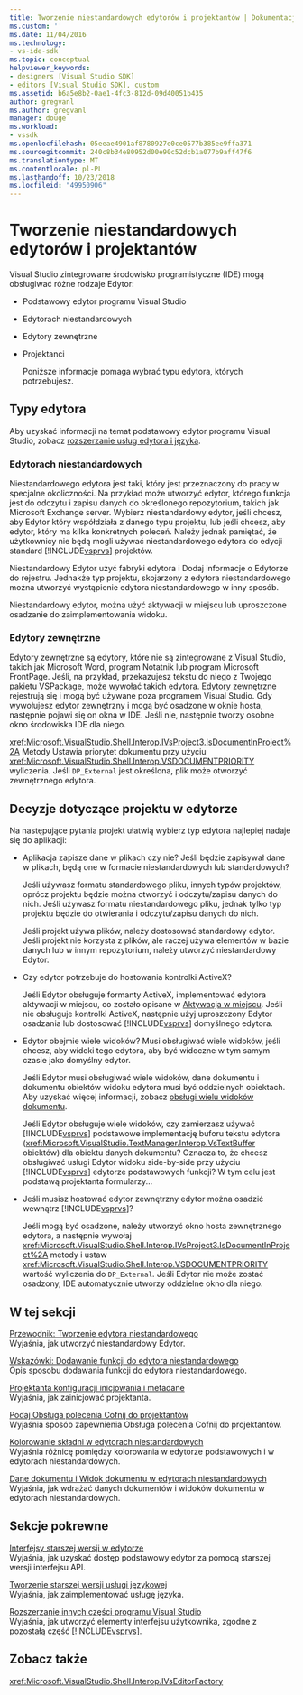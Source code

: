 ```yaml
---
title: Tworzenie niestandardowych edytorów i projektantów | Dokumentacja firmy Microsoft
ms.custom: ''
ms.date: 11/04/2016
ms.technology:
- vs-ide-sdk
ms.topic: conceptual
helpviewer_keywords:
- designers [Visual Studio SDK]
- editors [Visual Studio SDK], custom
ms.assetid: b6a5e8b2-0ae1-4fc3-812d-09d40051b435
author: gregvanl
ms.author: gregvanl
manager: douge
ms.workload:
- vssdk
ms.openlocfilehash: 05eeae4901af8780927e0ce0577b385ee9ffa371
ms.sourcegitcommit: 240c8b34e80952d00e90c52dcb1a077b9aff47f6
ms.translationtype: MT
ms.contentlocale: pl-PL
ms.lasthandoff: 10/23/2018
ms.locfileid: "49950906"
---
```

# <a name="create-custom-editors-and-designers"></a>Tworzenie niestandardowych edytorów i projektantów
Visual Studio zintegrowane środowisko programistyczne (IDE) mogą obsługiwać różne rodzaje Edytor:  
  
- Podstawowy edytor programu Visual Studio  
  
- Edytorach niestandardowych  
  
- Edytory zewnętrzne  
  
- Projektanci  
  
  Poniższe informacje pomaga wybrać typu edytora, których potrzebujesz.  
  
## <a name="types-of-editor"></a>Typy edytora  
 Aby uzyskać informacji na temat podstawowy edytor programu Visual Studio, zobacz [rozszerzanie usług edytora i języka](../extensibility/extending-the-editor-and-language-services.md).  
  
### <a name="custom-editors"></a>Edytorach niestandardowych  
 Niestandardowego edytora jest taki, który jest przeznaczony do pracy w specjalne okoliczności. Na przykład może utworzyć edytor, którego funkcja jest do odczytu i zapisu danych do określonego repozytorium, takich jak Microsoft Exchange server. Wybierz niestandardowy edytor, jeśli chcesz, aby Edytor który współdziała z danego typu projektu, lub jeśli chcesz, aby edytor, który ma kilka konkretnych poleceń. Należy jednak pamiętać, że użytkownicy nie będą mogli używać niestandardowego edytora do edycji standard [!INCLUDE[vsprvs](../code-quality/includes/vsprvs_md.md)] projektów.  
  
 Niestandardowy Edytor użyć fabryki edytora i Dodaj informacje o Edytorze do rejestru. Jednakże typ projektu, skojarzony z edytora niestandardowego można utworzyć wystąpienie edytora niestandardowego w inny sposób.  
  
 Niestandardowy edytor, można użyć aktywacji w miejscu lub uproszczone osadzanie do zaimplementowania widoku.  
  
### <a name="external-editors"></a>Edytory zewnętrzne  
 Edytory zewnętrzne są edytory, które nie są zintegrowane z Visual Studio, takich jak Microsoft Word, program Notatnik lub program Microsoft FrontPage. Jeśli, na przykład, przekazujesz tekstu do niego z Twojego pakietu VSPackage, może wywołać takich edytora. Edytory zewnętrzne rejestrują się i mogą być używane poza programem Visual Studio. Gdy wywołujesz edytor zewnętrzny i mogą być osadzone w oknie hosta, następnie pojawi się on okna w IDE. Jeśli nie, następnie tworzy osobne okno środowiska IDE dla niego.  
  
 <xref:Microsoft.VisualStudio.Shell.Interop.IVsProject3.IsDocumentInProject%2A> Metody Ustawia priorytet dokumentu przy użyciu <xref:Microsoft.VisualStudio.Shell.Interop.VSDOCUMENTPRIORITY> wyliczenia. Jeśli `DP_External` jest określona, plik może otworzyć zewnętrznego edytora.  
  
## <a name="editor-design-decisions"></a>Decyzje dotyczące projektu w edytorze  
 Na następujące pytania projekt ułatwią wybierz typ edytora najlepiej nadaje się do aplikacji:  
  
- Aplikacja zapisze dane w plikach czy nie? Jeśli będzie zapisywał dane w plikach, będą one w formacie niestandardowych lub standardowych?  
  
   Jeśli używasz formatu standardowego pliku, innych typów projektów, oprócz projektu będzie można otworzyć i odczytu/zapisu danych do nich. Jeśli używasz formatu niestandardowego pliku, jednak tylko typ projektu będzie do otwierania i odczytu/zapisu danych do nich.  
  
   Jeśli projekt używa plików, należy dostosować standardowy edytor. Jeśli projekt nie korzysta z plików, ale raczej używa elementów w bazie danych lub w innym repozytorium, należy utworzyć niestandardowy Edytor.  
  
- Czy edytor potrzebuje do hostowania kontrolki ActiveX?  
  
   Jeśli Edytor obsługuje formanty ActiveX, implementować edytora aktywacji w miejscu, co zostało opisane w [Aktywacja w miejscu](../extensibility/in-place-activation.md). Jeśli nie obsługuje kontrolki ActiveX, następnie użyj uproszczony Edytor osadzania lub dostosować [!INCLUDE[vsprvs](../code-quality/includes/vsprvs_md.md)] domyślnego edytora.  
  
- Edytor obejmie wiele widoków? Musi obsługiwać wiele widoków, jeśli chcesz, aby widoki tego edytora, aby być widoczne w tym samym czasie jako domyślny edytor.  
  
   Jeśli Edytor musi obsługiwać wiele widoków, dane dokumentu i dokumentu obiektów widoku edytora musi być oddzielnych obiektach. Aby uzyskać więcej informacji, zobacz [obsługi wielu widoków dokumentu](../extensibility/supporting-multiple-document-views.md).  
  
   Jeśli Edytor obsługuje wiele widoków, czy zamierzasz używać [!INCLUDE[vsprvs](../code-quality/includes/vsprvs_md.md)] podstawowe implementację buforu tekstu edytora (<xref:Microsoft.VisualStudio.TextManager.Interop.VsTextBuffer> obiektów) dla obiektu danych dokumentu? Oznacza to, że chcesz obsługiwać usługi Edytor widoku side-by-side przy użyciu [!INCLUDE[vsprvs](../code-quality/includes/vsprvs_md.md)] edytorze podstawowych funkcji? W tym celu jest podstawą projektanta formularzy...  
  
- Jeśli musisz hostować edytor zewnętrzny edytor można osadzić wewnątrz [!INCLUDE[vsprvs](../code-quality/includes/vsprvs_md.md)]?  
  
   Jeśli mogą być osadzone, należy utworzyć okno hosta zewnętrznego edytora, a następnie wywołaj <xref:Microsoft.VisualStudio.Shell.Interop.IVsProject3.IsDocumentInProject%2A> metody i ustaw <xref:Microsoft.VisualStudio.Shell.Interop.VSDOCUMENTPRIORITY> wartość wyliczenia do `DP_External`. Jeśli Edytor nie może zostać osadzony, IDE automatycznie utworzy oddzielne okno dla niego.  
  
## <a name="in-this-section"></a>W tej sekcji  
 [Przewodnik: Tworzenie edytora niestandardowego](../extensibility/walkthrough-creating-a-custom-editor.md)  
 Wyjaśnia, jak utworzyć niestandardowy Edytor.  
  
 [Wskazówki: Dodawanie funkcji do edytora niestandardowego](../extensibility/walkthrough-adding-features-to-a-custom-editor.md)  
 Opis sposobu dodawania funkcji do edytora niestandardowego.  
  
 [Projektanta konfiguracji inicjowania i metadane](../extensibility/designer-initialization-and-metadata-configuration.md)  
 Wyjaśnia, jak zainicjować projektanta.  
  
 [Podaj Obsługa polecenia Cofnij do projektantów](../extensibility/supplying-undo-support-to-designers.md)  
 Wyjaśnia sposób zapewnienia Obsługa polecenia Cofnij do projektantów.  
  
 [Kolorowanie składni w edytorach niestandardowych](../extensibility/syntax-coloring-in-custom-editors.md)  
 Wyjaśnia różnicę pomiędzy kolorowania w edytorze podstawowych i w edytorach niestandardowych.  
  
 [Dane dokumentu i Widok dokumentu w edytorach niestandardowych](../extensibility/document-data-and-document-view-in-custom-editors.md)  
 Wyjaśnia, jak wdrażać danych dokumentów i widoków dokumentu w edytorach niestandardowych.  
  
## <a name="related-sections"></a>Sekcje pokrewne  
 [Interfejsy starszej wersji w edytorze](../extensibility/legacy-interfaces-in-the-editor.md)  
 Wyjaśnia, jak uzyskać dostęp podstawowy edytor za pomocą starszej wersji interfejsu API.  
  
 [Tworzenie starszej wersji usługi językowej](../extensibility/internals/developing-a-legacy-language-service.md)  
 Wyjaśnia, jak zaimplementować usługę języka.  
  
 [Rozszerzanie innych części programu Visual Studio](../extensibility/extending-other-parts-of-visual-studio.md)  
 Wyjaśnia, jak utworzyć elementy interfejsu użytkownika, zgodne z pozostałą część [!INCLUDE[vsprvs](../code-quality/includes/vsprvs_md.md)].  
  
## <a name="see-also"></a>Zobacz także  
 <xref:Microsoft.VisualStudio.Shell.Interop.IVsEditorFactory>